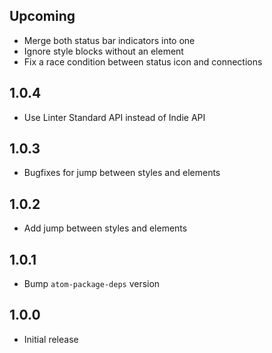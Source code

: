 ## Upcoming

- Merge both status bar indicators into one
- Ignore style blocks without an element
- Fix a race condition between status icon and connections

## 1.0.4

- Use Linter Standard API instead of Indie API

## 1.0.3

- Bugfixes for jump between styles and elements

## 1.0.2

- Add jump between styles and elements

## 1.0.1

- Bump `atom-package-deps` version

## 1.0.0

- Initial release
